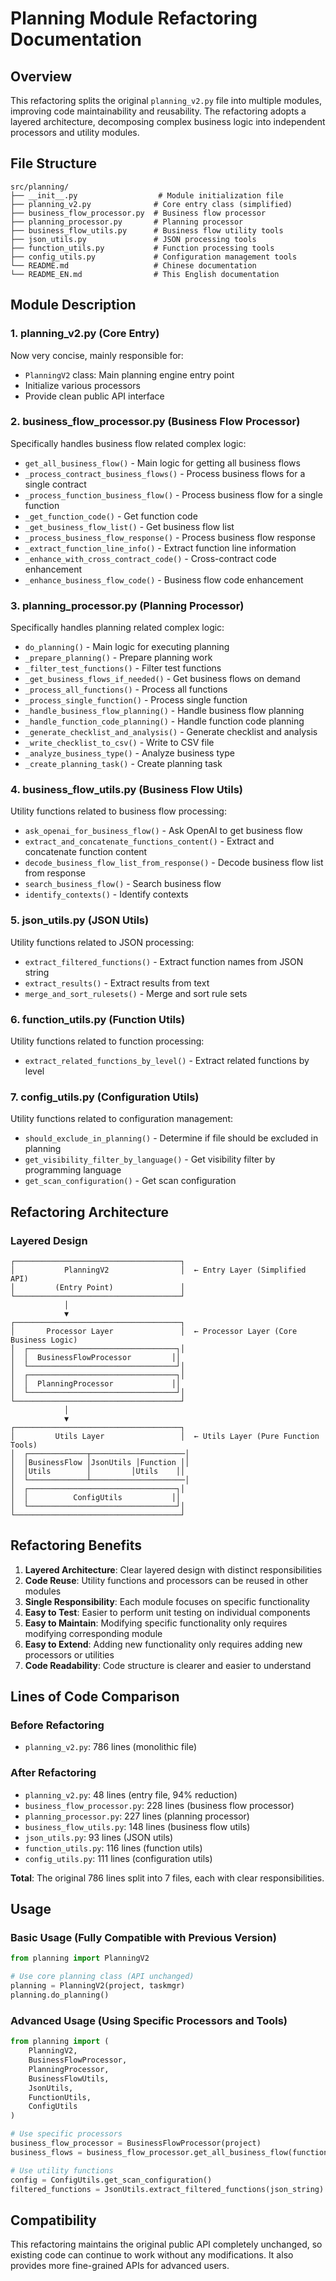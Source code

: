 # Planning Module Refactoring Documentation

## Overview

This refactoring splits the original `planning_v2.py` file into multiple modules, improving code maintainability and reusability. The refactoring adopts a layered architecture, decomposing complex business logic into independent processors and utility modules.

## File Structure

```
src/planning/
├── __init__.py                  # Module initialization file
├── planning_v2.py              # Core entry class (simplified)
├── business_flow_processor.py  # Business flow processor
├── planning_processor.py       # Planning processor
├── business_flow_utils.py      # Business flow utility tools
├── json_utils.py               # JSON processing tools
├── function_utils.py           # Function processing tools
├── config_utils.py             # Configuration management tools
└── README.md                   # Chinese documentation
└── README_EN.md                # This English documentation
```

## Module Description

### 1. planning_v2.py (Core Entry)
Now very concise, mainly responsible for:
- `PlanningV2` class: Main planning engine entry point
- Initialize various processors
- Provide clean public API interface

### 2. business_flow_processor.py (Business Flow Processor)
Specifically handles business flow related complex logic:
- `get_all_business_flow()` - Main logic for getting all business flows
- `_process_contract_business_flows()` - Process business flows for a single contract
- `_process_function_business_flow()` - Process business flow for a single function
- `_get_function_code()` - Get function code
- `_get_business_flow_list()` - Get business flow list
- `_process_business_flow_response()` - Process business flow response
- `_extract_function_line_info()` - Extract function line information
- `_enhance_with_cross_contract_code()` - Cross-contract code enhancement
- `_enhance_business_flow_code()` - Business flow code enhancement

### 3. planning_processor.py (Planning Processor)
Specifically handles planning related complex logic:
- `do_planning()` - Main logic for executing planning
- `_prepare_planning()` - Prepare planning work
- `_filter_test_functions()` - Filter test functions
- `_get_business_flows_if_needed()` - Get business flows on demand
- `_process_all_functions()` - Process all functions
- `_process_single_function()` - Process single function
- `_handle_business_flow_planning()` - Handle business flow planning
- `_handle_function_code_planning()` - Handle function code planning
- `_generate_checklist_and_analysis()` - Generate checklist and analysis
- `_write_checklist_to_csv()` - Write to CSV file
- `_analyze_business_type()` - Analyze business type
- `_create_planning_task()` - Create planning task

### 4. business_flow_utils.py (Business Flow Utils)
Utility functions related to business flow processing:
- `ask_openai_for_business_flow()` - Ask OpenAI to get business flow
- `extract_and_concatenate_functions_content()` - Extract and concatenate function content
- `decode_business_flow_list_from_response()` - Decode business flow list from response
- `search_business_flow()` - Search business flow
- `identify_contexts()` - Identify contexts

### 5. json_utils.py (JSON Utils)
Utility functions related to JSON processing:
- `extract_filtered_functions()` - Extract function names from JSON string
- `extract_results()` - Extract results from text
- `merge_and_sort_rulesets()` - Merge and sort rule sets

### 6. function_utils.py (Function Utils)
Utility functions related to function processing:
- `extract_related_functions_by_level()` - Extract related functions by level

### 7. config_utils.py (Configuration Utils)
Utility functions related to configuration management:
- `should_exclude_in_planning()` - Determine if file should be excluded in planning
- `get_visibility_filter_by_language()` - Get visibility filter by programming language
- `get_scan_configuration()` - Get scan configuration

## Refactoring Architecture

### Layered Design
```
┌─────────────────────────────────────┐
│           PlanningV2                │  ← Entry Layer (Simplified API)
│         (Entry Point)               │
└─────────────────────────────────────┘
            │
            ▼
┌─────────────────────────────────────┐
│       Processor Layer               │  ← Processor Layer (Core Business Logic)
│  ┌─────────────────────────────────┐│
│  │  BusinessFlowProcessor         ││
│  └─────────────────────────────────┘│
│  ┌─────────────────────────────────┐│
│  │  PlanningProcessor             ││
│  └─────────────────────────────────┘│
└─────────────────────────────────────┘
            │
            ▼
┌─────────────────────────────────────┐
│         Utils Layer                 │  ← Utils Layer (Pure Function Tools)
│  ┌─────────────┬─────────────────────│
│  │BusinessFlow │JsonUtils │Function ││
│  │Utils        │         │Utils    ││
│  └─────────────┴─────────────────────│
│  ┌─────────────────────────────────┐│
│  │          ConfigUtils           ││
│  └─────────────────────────────────┘│
└─────────────────────────────────────┘
```

## Refactoring Benefits

1. **Layered Architecture**: Clear layered design with distinct responsibilities
2. **Code Reuse**: Utility functions and processors can be reused in other modules
3. **Single Responsibility**: Each module focuses on specific functionality
4. **Easy to Test**: Easier to perform unit testing on individual components
5. **Easy to Maintain**: Modifying specific functionality only requires modifying corresponding module
6. **Easy to Extend**: Adding new functionality only requires adding new processors or utilities
7. **Code Readability**: Code structure is clearer and easier to understand

## Lines of Code Comparison

### Before Refactoring
- `planning_v2.py`: 786 lines (monolithic file)

### After Refactoring
- `planning_v2.py`: 48 lines (entry file, 94% reduction)
- `business_flow_processor.py`: 228 lines (business flow processor)
- `planning_processor.py`: 227 lines (planning processor)
- `business_flow_utils.py`: 148 lines (business flow utils)
- `json_utils.py`: 93 lines (JSON utils)
- `function_utils.py`: 116 lines (function utils)
- `config_utils.py`: 111 lines (configuration utils)

**Total**: The original 786 lines split into 7 files, each with clear responsibilities.

## Usage

### Basic Usage (Fully Compatible with Previous Version)
```python
from planning import PlanningV2

# Use core planning class (API unchanged)
planning = PlanningV2(project, taskmgr)
planning.do_planning()
```

### Advanced Usage (Using Specific Processors and Tools)
```python
from planning import (
    PlanningV2, 
    BusinessFlowProcessor, 
    PlanningProcessor,
    BusinessFlowUtils, 
    JsonUtils, 
    FunctionUtils, 
    ConfigUtils
)

# Use specific processors
business_flow_processor = BusinessFlowProcessor(project)
business_flows = business_flow_processor.get_all_business_flow(functions)

# Use utility functions
config = ConfigUtils.get_scan_configuration()
filtered_functions = JsonUtils.extract_filtered_functions(json_string)
```

## Compatibility

This refactoring maintains the original public API completely unchanged, so existing code can continue to work without any modifications. It also provides more fine-grained APIs for advanced users. 